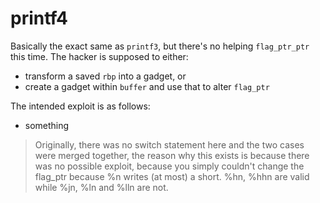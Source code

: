 # printf4

Basically the exact same as `printf3`, but there's no helping
`flag_ptr_ptr` this time. The hacker is supposed to either:

- transform a saved `rbp` into a gadget, or
- create a gadget within `buffer` and use that to alter `flag_ptr`

The intended exploit is as follows:

- something

>Originally, there was no switch statement here and the two cases were
>merged together, the reason why this exists is because there was no
>possible exploit, because you simply couldn't change the flag_ptr
>because %n writes (at most) a short.
>%hn, %hhn are valid while %jn, %ln and %lln are not.

